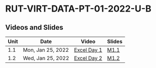 # RUT-VIRT-DATA-PT-01-2022-U-B

## Videos and Slides


Unit	|Date	| Video			| Slides
-------|------|---------------|---
1.1| Mon, Jan 25, 2022 | [Excel Day 1](https://zoom.us/rec/play/JC96OOjnJ9HOxk_66lcSCjKpfc5dlKB1fvIywEDPtXzHA6RfDbt_OxBJyfWz_8mf2w9fmQ7saKDmPX-Y.U4PASgsS1QBdsriQ) | [M1.1](https://github.com/RutgersCodingBootcamp/RUT-VIRT-DATA-PT-01-2022-U-B/blob/main/ClassFiles/01-1-Excel/M1.1%20Live%20Lesson%20Slides.pdf)
1.2| Wed, Jan 25, 2022 | [Excel Day 2]() | [M1.2]() 
